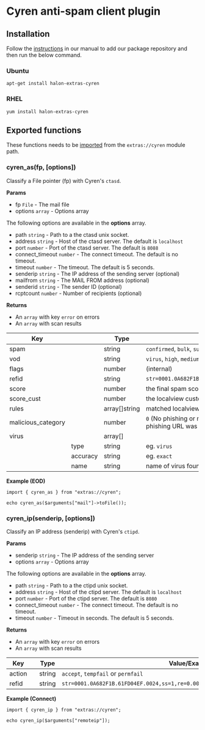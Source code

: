 # Cyren anti-spam client plugin

## Installation

Follow the [instructions](https://docs.halon.io/manual/comp_install.html#installation) in our manual to add our package repository and then run the below command.

### Ubuntu

```
apt-get install halon-extras-cyren
```

### RHEL

```
yum install halon-extras-cyren
```

## Exported functions

These functions needs to be [imported](https://docs.halon.io/hsl/structures.html#import) from the `extras://cyren` module path.

### cyren_as(fp, [options])

Classify a File pointer (fp) with Cyren's `ctasd`.

**Params**

- fp `File` - The mail file
- options `array` - Options array

The following options are available in the **options** array.

- path `string` - Path to a the ctasd unix socket.
- address `string` - Host of the ctasd server. The default is `localhost`
- port `number` - Port of the ctasd server. The default is `8088`
- connect_timeout `number` - The connect timeout. The default is no timeout.
- timeout `number` - The timeout. The default is 5 seconds.
- senderip `string` - The IP address of the sending server (optional)
- mailfrom `string` - The MAIL FROM address (optional)
- senderid `string` - The sender ID (optional)
- rcptcount `number` - Number of recipients (optional)

**Returns**

* An `array` with key `error` on errors
* An `array` with scan results

| Key | | Type | Value/Examples
|-----|-|------|----------------
| spam | | string | ``confirmed``, ``bulk``, ``suspect``, ``unknown``, ``nonspam`` or ``valid-bulk``
| vod  | |string  | ``virus``, ``high``, ``medium``, ``unknown`` or ``nonvirus``
| flags | | number         | (internal)
| refid | | string         | `str=0001.0A682F1B.61FD04EF.0024,ss=1,re=0.000,recu=0.000,reip=0.000,cl=1,cld=1,fgs=0`
| score | | number         | the final spam score
| score_cust | | number         | the localview custom rules
| rules | | array[]string   | matched localview rules
| malicious_category| | number |  ``0`` (No phishing or malware URL was detected), ``1`` (A malware URL was detected), ``2`` (A phishing URL was detected)
| virus |          | array[] |
| | type         | string | eg. `virus`
| | accuracy         | string | eg. `exact`
| | name         | string | name of virus found

**Example (EOD)**

```
import { cyren_as } from "extras://cyren";

echo cyren_as($arguments["mail"]->toFile());
```

### cyren_ip(senderip, [options])

Classify an IP address (senderip) with Cyren's `ctipd`.

**Params**

- senderip `string` - The IP address of the sending server
- options `array` - Options array

The following options are available in the **options** array.

- path `string` - Path to a the ctipd unix socket.
- address `string` - Host of the ctipd server. The default is `localhost`
- port `number` - Port of the ctipd server. The default is `8080`
- connect_timeout `number` - The connect timeout. The default is no timeout.
- timeout `number` - Timeout in seconds. The default is 5 seconds.

**Returns**

* An `array` with key `error` on errors
* An `array` with scan results

| Key | | Type | Value/Examples
|-----|-|------|----------------
| action | | string | ``accept``, ``tempfail`` or ``permfail``
| refid | | string    | `str=0001.0A682F1B.61FD04EF.0024,ss=1,re=0.000,recu=0.000,reip=0.000,cl=1,cld=1,fgs=0`

**Example (Connect)**

```
import { cyren_ip } from "extras://cyren";

echo cyren_ip($arguments["remoteip"]);
```
